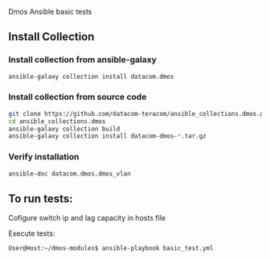 Dmos Ansible basic tests

## Install Collection

### Install collection from ansible-galaxy

```bash
ansible-galaxy collection install datacom.dmos
```

### Install collection from source code

```bash
git clone https://github.com/datacom-teracom/ansible_collections.dmos.git
cd ansible_collections.dmos
ansible-galaxy collection build
ansible-galaxy collection install datacom-dmos-*.tar.gz
```

### Verify installation

```bash
ansible-doc datacom.dmos.dmos_vlan
```


## To run tests:

Cofigure switch ip and lag capacity in hosts file

Execute tests:
```bash
User@Host:~/dmos-modules$ ansible-playbook basic_test.yml
```
